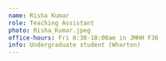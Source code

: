 ```yaml
---
name: Risha Kumar
role: Teaching Assistant
photo: Risha_Kumar.jpeg
office-hours: Fri 8:30-10:00am in JMHH F36
info: Undergraduate student (Wharton)
---
```

